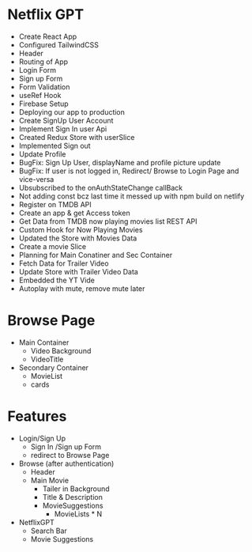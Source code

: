 # Netflix GPT

- Create React App
- Configured TailwindCSS
- Header
- Routing of App
- Login Form
- Sign up Form
- Form Validation
- useRef Hook
- Firebase Setup
- Deploying our app to production
- Create SignUp User Account
- Implement Sign In user Api
- Created Redux Store with userSlice
- Implemented Sign out
- Update Profile
- BugFix: Sign Up User, displayName and profile picture update
- BugFix: If user is not logged in, Redirect/ Browse to Login Page and vice-versa
- Ubsubscribed to the onAuthStateChange callBack
- Not adding const bcz last time it messed up with npm build on netlify
- Register on TMDB API
- Create an app & get Access token
- Get Data from TMDB now playing movies list REST API
- Custom Hook for Now Playing Movies
- Updated the Store with Movies Data
- Create a movie Slice
- Planning for Main Conatiner and Sec Container
- Fetch Data for Trailer Video
- Update Store with Trailer Video Data
- Embedded the YT Vide
- Autoplay with mute, remove mute later

# Browse Page

- Main Container
  - Video Background
  - VideoTitle
- Secondary Container
  - MovieList
  - cards

# Features

- Login/Sign Up
  - Sign In /Sign up Form
  - redirect to Browse Page
- Browse (after authentication)
  - Header
  - Main Movie
    - Tailer in Background
    - Title & Description
    - MovieSuggestions
      - MovieLists \* N
- NetflixGPT
  - Search Bar
  - Movie Suggestions
